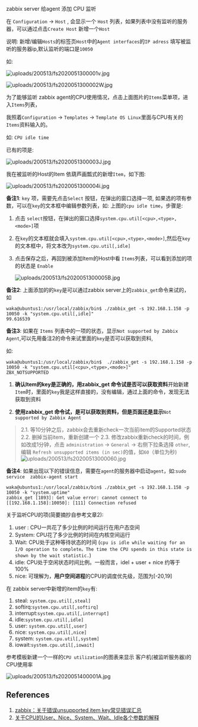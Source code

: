 zabbix server 给agent 添加 CPU 监听

在 `Configuration` -> `Host` , 会显示一个 `Host` 列表，如果列表中没有监听的服务器，可以通过点击`Create Host` 新增一个`Host`

说明: 新增/编辑`Hosts`的标签页`Host`中的`Agent interfaces`的`IP adress` 填写被监听的服务器ip,默认监听的端口是`10050`

如:

![uploads/200513/fs2020051300001v.jpg](uploads/200513/fs2020051300001v.jpg)



![uploads/200513/fs2020051300002W.jpg](uploads/200513/fs2020051300002W.jpg)

为了能够监听 zabbix agent的CPU使用情况，点击上面图片的`Items`菜单项，进入`Items`列表，

我照着`Configuration` -> `Templates` -> `Template OS Linux`里面与CPU有关的`Items`资料输入的。

如: `CPU idle time`

已有的项是:

![uploads/200513/fs2020051300003J.jpg](uploads/200513/fs2020051300003J.jpg)

我在被监听的Host的Item 依葫芦画瓢式的新增`Item`，如下图:

![uploads/200513/fs2020051300004i.jpg](uploads/200513/fs2020051300004i.jpg)

**备注1**: `key` 项，需要先点击`Select` 按钮，在弹出的窗口选择一项, 如果选的项有参数，可以在`key`的文本框中编辑参数列表，如: 上图的`cpu idle time`，步骤是:

1. 点击 `select`按钮，在弹出的窗口选择`system.cpu.util[<cpu>,<type>,<mode>]`项

2. 在`key`的文本框就会填入`system.cpu.util[<cpu>,<type>,<mode>]`,然后在`key`的文本框中，将文本改为`system.cpu.util[,idle]`

3. 点击保存之后，再回到被添加Item的Host中看 `Items`列表，可以看到添加的项的状态是 `Enable`

   ![uploads/200513/fs2020051300005B.jpg](uploads/200513/fs2020051300005B.jpg)

**备注2**: 上面添加的的`key`是可以通过zabbix server上的`zabbix_get`命令来试的，如

```
waka@ubuntus1:/usr/local/zabbix/bin$ ./zabbix_get -s 192.168.1.158 -p 10050 -k "system.cpu.util[,idle]"
99.616539
```

**备注3**: 如果在 `Items` 列表中的一项的状态，显示`Not supported by Zabbix Agent`,可以先用备注2的命令来试里面的`key`是否可以获取到资料,

如:

```
waka@ubuntus1:/usr/local/zabbix/bin$  ./zabbix_get -s 192.168.1.158 -p 10050 -k "system.cpu.util[<cpu>,<type>,<mode>]"
ZBX_NOTSUPPORTED
```

1.  **确认Item的key是正确的，用zabbix_get 命令试是否可以获取资料**开始新建`Item`时，里面的`key`我是这样直接的，没有编辑，通过上面的命令，发现无法获取到资料

2. **使用zabbix_get 命令试，是可以获取到资料，但是页面还是显示**`Not supported by Zabbix Agent`
>    2.1. 等10分钟之后，zabbix会去重新check一次当前item的Supported状态
>    2.2. 删掉当前item，重新创建一个
>    2.3. 修改zabbix重新check的时间，例如改成1分钟，点击 `administration` -> `General` -> 右侧下拉条选择 `other`, 编辑 `Refresh unsupported items (in sec)`的值，如`60`（单位为秒)
>       ![uploads/200513/fs20200513000060.jpg](uploads/200513/fs20200513000060.jpg)

**备注4**: 如果出现以下的错误信息，需要在`agent`的服务器中启动`agent`，如:`sudo service  zabbix-agent start`

```
waka@ubuntus1:/usr/local/zabbix/bin$ ./zabbix_get -s 192.168.1.158 -p 10050 -k "system.uptime"
zabbix_get [1893]: Get value error: cannot connect to [[192.168.1.158]:10050]: [111] Connection refused
```



关于监听CPU的项(简要摘抄自参考文章2):

1. user : CPU一共花了多少比例的时间运行在用户态空间
2. System: CPU花了多少比例的时间在内核空间运行
3. Wait: CPU处于这种等待状态的时间 (`cpu is idle while waiting for an I/O operation to complete。The time the CPU spends in this state is shown by the wait statistic.`)
4. idle: CPU处于空闲状态时间比例。一般而言，idel + user + nice 约等于100%
5. nice: 可理解为，**用户空间进程**的CPU的调度优先级，范围为[-20,19]

在 zabbix server中新增的item的`key`有:

1. steal: `system.cpu.util[,steal]`
2. softirq:`system.cpu.util[,softirq]`
3. interrupt:`system.cpu.util[,interrupt]`
4. idle:`system.cpu.util[,idle]`
5. user: `system.cpu.util[,user]`
6. nice: `system.cpu.util[,nice]`
7. system: `system.cpu.util[,system]`
8. iowait:`system.cpu.util[,iowait]`

参考模板新建一个一样的`CPU utilization`的图表来显示 客户机(被监听服务器)的CPU使用率

![uploads/200513/fs2020051400001A.jpg](uploads/200513/fs2020051400001A.jpg)



## References

1. [zabbix：关于错误unsupported item key常见错误汇总](https://blog.csdn.net/qq_34355232/article/details/82658687)
2. [关于CPU的User、Nice、System、Wait、Idle各个参数的解释](https://www.cnblogs.com/hapjin/p/6296296.html)
